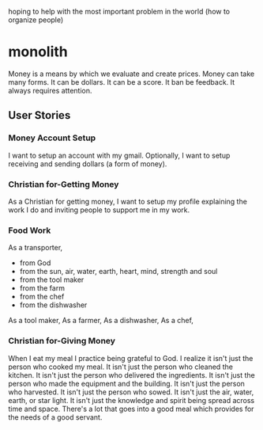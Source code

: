 hoping to help with the most important problem in the world (how to organize people)

# monolith

Money is a means by which we evaluate and create prices.  Money can take many forms.  It can be dollars.  It can be a score.  It ban be feedback.  It always requires attention.

## User Stories

### Money Account Setup
I want to setup an account with my gmail.  Optionally, I want to setup receiving and sending dollars (a form of money).

### Christian for-Getting Money
As a Christian for getting money, I want to setup my profile explaining the work I do and inviting people to support me in my work.

### Food Work
As a transporter,
- from God
- from the sun, air, water, earth, heart, mind, strength and soul
- from the tool maker
- from the farm
- from the chef
- from the dishwasher

As a tool maker,
As a farmer,
As a dishwasher,
As a chef,

### Christian for-Giving Money
When I eat my meal I practice being grateful to God.  I realize it isn't just the person who cooked my meal.  It isn't just the person who cleaned the kitchen.  It isn't just the person who delivered the ingredients.  It isn't just the person who made the equipment and the building.  It isn't just the person who harvested.  It isn't just the person who sowed.  It isn't just the air, water, earth, or star light.  It isn't just the knowledge and spirit being spread across time and space.  There's a lot that goes into a good meal which provides for the needs of a good servant.
